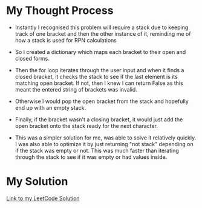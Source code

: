 # My Thought Process
- Instantly I recognised this problem will require a stack due to keeping track of one bracket and then the other instance of it, reminding me of how a stack is used for RPN calculations
- So I created a dictionary which maps each bracket to their open and closed forms.
- Then the for loop iterates through the user input and when it finds a closed bracket, it checks the stack to see if the last element is its matching open bracket. If not, then I knew I can return False as this meant the entered string of brackets was invalid.
- Otherwise I would pop the open bracket from the stack and hopefully end up with an empty stack.
- Finally, if the bracket wasn't a closing bracket, it would just add the open bracket onto the stack ready for the next character.

- This was a simpler solution for me, was able to solve it relatively quickly. I was also able to optimize it by just returning "not stack" depending on if the stack was empty or not. This was much faster than iterating through the stack to see if it was empty or had values inside. 

# My Solution
[Link to my LeetCode Solution](https://leetcode.com/problems/valid-parentheses/submissions/1757125709/)
